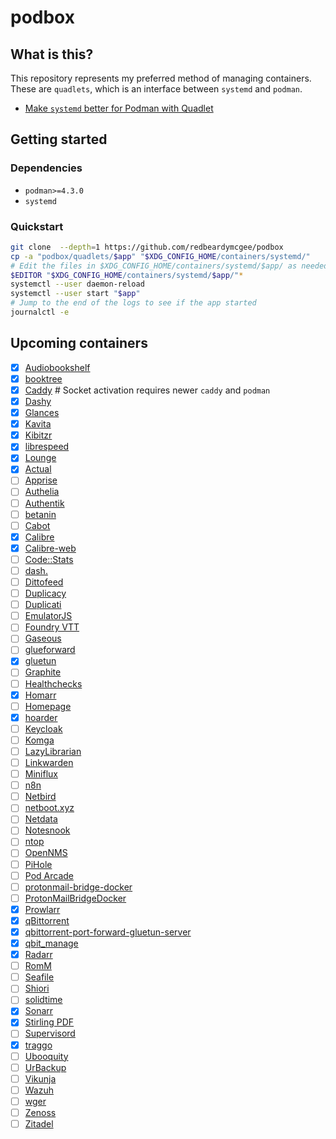 # podbox

## What is this?

This repository represents my preferred method of managing containers. These
are `quadlets`, which is an interface between `systemd` and `podman`.

- [Make `systemd` better for Podman with Quadlet](https://www.redhat.com/en/blog/quadlet-podman)

## Getting started

### Dependencies

- `podman>=4.3.0`
- `systemd`

### Quickstart

```bash
git clone  --depth=1 https://github.com/redbeardymcgee/podbox
cp -a "podbox/quadlets/$app" "$XDG_CONFIG_HOME/containers/systemd/"
# Edit the files in $XDG_CONFIG_HOME/containers/systemd/$app/ as needed
$EDITOR "$XDG_CONFIG_HOME/containers/systemd/$app/"*
systemctl --user daemon-reload
systemctl --user start "$app"
# Jump to the end of the logs to see if the app started
journalctl -e
```

## Upcoming containers

- [x] [Audiobookshelf](https://www.audiobookshelf.org/)
- [x] [booktree](https://github.com/myxdvz/booktree)
- [x] [Caddy](https://caddyserver.com) # Socket activation requires newer `caddy` and `podman`
- [x] [Dashy](https://dashy.to)
- [x] [Glances](https://nicolargo.github.io/glances/)
- [x] [Kavita](https://kavitareader.com)
- [x] [Kibitzr](https://kibitzr.github.io/)
- [x] [librespeed](https://librespeed.org)
- [x] [Lounge](https://thelounge.chat)
- [x] [Actual](https://actualbudget.github.io/docs/)
- [ ] [Apprise](https://github.com/caronc/apprise)
- [ ] [Authelia](https://www.authelia.com/)
- [ ] [Authentik](https://goauthentik.io/)
- [ ] [betanin](https://github.com/sentriz/betanin)
- [ ] [Cabot](https://cabotapp.com/)
- [x] [Calibre](https://github.com/linuxserver/docker-calibre)
- [x] [Calibre-web](https://github.com/janeczku/calibre-web)
- [ ] [Code::Stats](https://codestats.net/)
- [ ] [dash.](https://getdashdot.com/)
- [ ] [Dittofeed](https://www.dittofeed.com)
- [ ] [Duplicacy](https://duplicacy.com/)
- [ ] [Duplicati](https://duplicati.com/)
- [ ] [EmulatorJS](https://emulatorjs.org/)
- [ ] [Foundry VTT](https://foundryvtt.com)
- [ ] [Gaseous](https://github.com/gaseous-project/gaseous-server)
- [ ] [glueforward](https://github.com/GeoffreyCoulaud/glueforward)
- [x] [gluetun](https://github.com/qdm12/gluetun)
- [ ] [Graphite](https://graphiteapp.org/)
- [ ] [Healthchecks](https://healthchecks.io/)
- [x] [Homarr](https://homarr.dev/)
- [ ] [Homepage](https://gethomepage.dev/)
- [x] [hoarder](https://hoarder.app/)
- [ ] [Keycloak](https://www.keycloak.org)
- [ ] [Komga](https://komga.org/)
- [ ] [LazyLibrarian](https://lazylibrarian.gitlab.io/)
- [ ] [Linkwarden](https://linkwarden.app/)
- [ ] [Miniflux](https://miniflux.app/)
- [ ] [n8n](https://n8n.io/)
- [ ] [Netbird](https://netbird.io/)
- [ ] [netboot.xyz](https://netboot.xyz)
- [ ] [Netdata](https://www.netdata.cloud/)
- [ ] [Notesnook](https://github.com/streetwriters/notesnook-sync-server)
- [ ] [ntop](https://www.ntop.org/)
- [ ] [OpenNMS](https://www.opennms.org/)
- [ ] [PiHole](https://pi-hole.net/)
- [ ] [Pod Arcade](https://www.pod-arcade.com/)
- [ ] [protonmail-bridge-docker](https://github.com/shenxn/protonmail-bridge-docker)
- [ ] [ProtonMailBridgeDocker](https://github.com/VideoCurio/ProtonMailBridgeDocker)
- [x] [Prowlarr](https://prowlarr.com)
- [x] [qBittorrent](https://qbittorrent.org)
- [x] [qbittorrent-port-forward-gluetun-server](https://github.com/mjmeli/qbittorrent-port-forward-gluetun-server)
- [x] [qbit_manage](https://github.com/StuffAnThings/qbit_manage)
- [x] [Radarr](https://radarr.video)
- [ ] [RomM](https://romm.app/)
- [ ] [Seafile](https://www.seafile.com)
- [ ] [Shiori](https://github.com/go-shiori/shiori)
- [ ] [solidtime](https://docs.solidtime.io/self-hosting/intro)
- [x] [Sonarr](https://sonarr.tv)
- [x] [Stirling PDF](https://stirlingpdf.io)
- [ ] [Supervisord](http://supervisord.org/)
- [x] [traggo](https://traggo.net)
- [ ] [Ubooquity](https://vaemendis.net/ubooquity/)
- [ ] [UrBackup](https://urbackup.org)
- [ ] [Vikunja](https://vikunja.io)
- [ ] [Wazuh](https://wazuh.com/)
- [ ] [wger](https://wger.de/)
- [ ] [Zenoss](https://www.zenoss.com/)
- [ ] [Zitadel](https://zitadel.com/)
